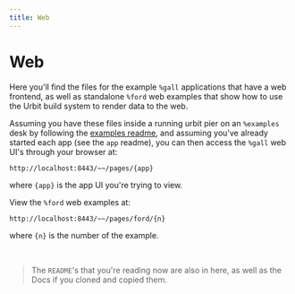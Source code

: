 ```yaml
---
title: Web
---
```


# Web

Here you'll find the files for the example `%gall` applications that have a web frontend, as well as standalone `%ford` web examples that show how to use the Urbit build system to render data to the web.

Assuming you have these files inside a running urbit pier on an `%examples` desk by following the [examples readme](/~~/readme), and assuming you've already started each app (see the `app` readme), you can then access the `%gall` web UI's through your browser at:    

    http://localhost:8443/~~/pages/{app}

where `{app}` is the app UI you're trying to view.

View the `%ford` web examples at:

    http://localhost:8443/~~/pages/ford/{n}

where `{n}` is the number of the example.

<br />

> The `README`'s that you're reading now are also in here, as well as the Docs if you cloned and copied them.
